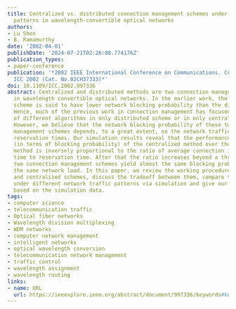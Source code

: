 ```yaml
---
title: Centralized vs. distributed connection management schemes under different traffic
  patterns in wavelength-convertible optical networks
authors:
- Lu Shen
- B. Ramamurthy
date: '2002-04-01'
publishDate: '2024-07-21T02:26:08.774176Z'
publication_types:
- paper-conference
publication: '*2002 IEEE International Conference on Communications. Conference Proceedings.
  ICC 2002 (Cat. No.02CH37333)*'
doi: 10.1109/ICC.2002.997336
abstract: Centralized and distributed methods are two connection management schemes
  in wavelength convertible optical networks. In the earlier work, the centralized
  scheme is said to have lower network blocking probability than the distributed one.
  Hence, much of the previous work in connection management has focused on the comparison
  of different algorithms in only distributed scheme or in only centralized scheme.
  However, we believe that the network blocking probability of these two connection
  management schemes depends, to a great extent, on the network traffic patterns and
  reservation times. Our simulation results reveal that the performance improvement
  (in terms of blocking probability) of the centralized method over the distributed
  method is inversely proportional to the ratio of average connection inter-arrival
  time to reservation time. After that the ratio increases beyond a threshold, those
  two connection management schemes yield almost the same blocking probability under
  the same network load. In this paper, we review the working procedure of distributed
  and centralized schemes, discuss the tradeoff between them, compare these two methods
  under different network traffic patterns via simulation and give our conclusion
  based on the simulation data.
tags:
- computer science
- telecommunication traffic
- Optical fiber networks
- Wavelength division multiplexing
- WDM networks
- computer network management
- intelligent networks
- optical wavelength conversion
- telecommunication network management
- traffic control
- wavelength assignment
- wavelength routing
links:
- name: URL
  url: https://ieeexplore.ieee.org/abstract/document/997336/keywords#keywords
---
```

